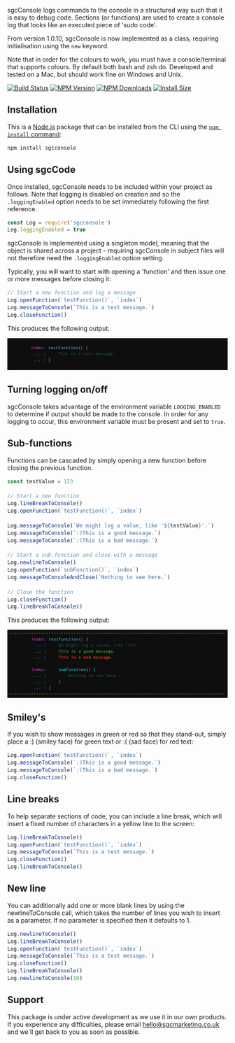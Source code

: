 sgcConsole logs commands to the console in a structured way such that it is easy to debug code. Sections (or functions) are used to create a console log that looks like an executed piece of 'sudo code'.

From version 1.0.10, sgcConsole is now implemented as a class, requiring initialisation using the `new` keyword.

Note that in order for the colours to work, you must have a console/terminal that supports colours. By default both bash and zsh do. Developed and tested on a Mac, but should work fine on Windows and Unix.

[![Build Status](https://api.travis-ci.org/tj/sgcconsole.js.svg?branch=master)](http://travis-ci.org/tj/sgcconsole.js)
[![NPM Version](http://img.shields.io/npm/v/sgcconsole.svg?style=flat)](https://www.npmjs.org/package/sgcconsole)
[![NPM Downloads](https://img.shields.io/npm/dm/sgcconsole.svg?style=flat)](https://npmcharts.com/compare/sgcconsole?minimal=true)
[![Install Size](https://packagephobia.now.sh/badge?p=sgcconsole)](https://packagephobia.now.sh/result?p=sgcconsole)

## Installation

This is a [Node.js](https://nodejs.org/en/) package that can be installed from the CLI using the [`npm install` command](https://docs.npmjs.com/getting-started/installing-npm-packages-locally):

```bash
npm install sgcconsole
```

## Using sgcCode

Once installed, sgcConsole needs to be included within your project as follows. Note that logging is disabled on creation and so the `.loggingEnabled` option needs to be set immediately following the first reference.

```js
const Log = require('sgcconsole')
Log.loggingEnabled = true
```

sgcConsole is implemented using a singleton model, meaning that the object is shared across a project - requiring sgcConsole in subject files will not therefore need the `.loggingEnabled` option setting.

Typically, you will want to start with opening a 'function' and then issue one or more messages before closing it:

```js
// Start a new function and log a message
Log.openFunction(`testFunction()`, `index`)
Log.messageToConsole(`This is a test message.`)
Log.closeFunction()
```

This produces the following output:

![Example 1](https://github.com/SGCMarketing/sgcConsole/raw/master/screenshots/example1.png 'Example 1')

## Turning logging on/off

sgcConsole takes advantage of the environment variable `LOGGING_ENABLED` to determine if output should be made to the console. In order for any logging to occur, this environment variable must be present and set to `true`.

## Sub-functions

Functions can be cascaded by simply opening a new function before closing the previous function.

```js
const testValue = 123

// Start a new function
Log.lineBreakToConsole()
Log.openFunction(`testFunction()`, `index`)

Log.messageToConsole(`We might log a value, like '${testValue}'.`)
Log.messageToConsole(`:)This is a good message.`)
Log.messageToConsole(`:(This is a bad message.`)

// Start a sub-function and close with a message
Log.newlineToConsole()
Log.openFunction(`subFunction()`, `index`)
Log.messageToConsoleAndClose(`Nothing to see here.`)

// Close the function
Log.closeFunction()
Log.lineBreakToConsole()
```

This produces the following output:

![Example 2](https://github.com/SGCMarketing/sgcConsole/raw/master/screenshots/example2.png 'Example 2')

## Smiley's

If you wish to show messages in green or red so that they stand-out, simply place a :) (smiley face) for green text or :( (sad face) for red text:

```js
Log.openFunction(`testFunction()`, `index`)
Log.messageToConsole(`:)This is a good message.`)
Log.messageToConsole(`:(This is a bad message.`)
Log.closeFunction()
```

## Line breaks

To help separate sections of code, you can include a line break, which will insert a fixed number of characters in a yellow line to the screen:

```js
Log.lineBreakToConsole()
Log.openFunction(`testFunction()`, `index`)
Log.messageToConsole(`This is a test message.`)
Log.closeFunction()
Log.lineBreakToConsole()
```

## New line

You can additionally add one or more blank lines by using the newlineToConsole call, which takes the number of lines you wish to insert as a parameter. If no parameter is specified then it defaults to 1.

```js
Log.newlineToConsole()
Log.lineBreakToConsole()
Log.openFunction(`testFunction()`, `index`)
Log.messageToConsole(`This is a test message.`)
Log.closeFunction()
Log.lineBreakToConsole()
Log.newlineToConsole(10)
```

## Support

This package is under active development as we use it in our own products. If you experience any difficulties, please email hello@sgcmarketing.co.uk and we'll get back to you as soon as possible.
